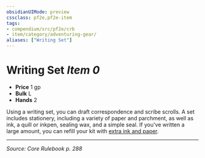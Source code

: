 ```yaml
---
obsidianUIMode: preview
cssclass: pf2e,pf2e-item
tags:
- compendium/src/pf2e/crb
- item/category/adventuring-gear/
aliases: ["Writing Set"]
---
```

# Writing Set *Item 0*  

- **Price** 1 gp
- **Bulk** L
- **Hands** 2

Using a writing set, you can draft correspondence and scribe scrolls. A set includes stationery, including a variety of paper and parchment, as well as ink, a quill or inkpen, sealing wax, and a simple seal. If you've written a large amount, you can refill your kit with [extra ink and paper](extra-ink-and-paper.md).


---
*Source: Core Rulebook p. 288*